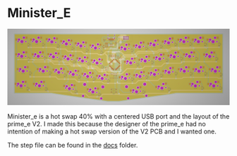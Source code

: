# Minister_E
![tracespace back](./docs/minister_e_layers.png "tracespace back")

Minister_e is a hot swap 40% with a centered USB port and the layout of the prime_e V2.
I made this because the designer of the prime_e had no intention of making a hot swap version of the V2 PCB and I wanted one.

The step file can be found in the [docs](./docs) folder.
